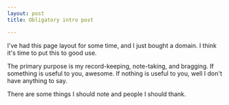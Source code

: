 ```yaml
---
layout: post
title: Obligatory intro post

---
```


I've had this page layout for some time, and I just bought a domain. 
I think it's time to put this to good use. 

The primary purpose is my record-keeping, note-taking, and bragging. 
If something is useful to you, awesome. 
If nothing is useful to you, well I don't have anything to say.

There are some things I should note and people I should thank.

